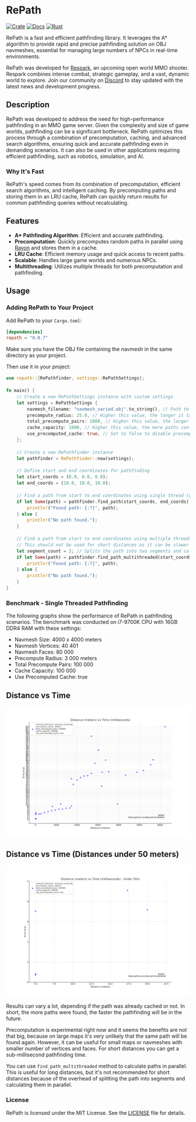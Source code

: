 # RePath

[![Crate](https://img.shields.io/crates/v/repath.svg?label=crate)](https://crates.io/crates/repath)
[![Docs](https://docs.rs/repath/badge.svg)](https://docs.rs/repath/0.0.6/repath/)
[![Rust](https://github.com/Abyssall-Dev/RePath/actions/workflows/rust.yml/badge.svg?branch=main)](https://github.com/Abyssall-Dev/RePath/actions/workflows/rust.yml)

RePath is a fast and efficient pathfinding library. It leverages the A* algorithm to provide rapid and precise pathfinding solution on OBJ navmeshes, essential for managing large numbers of NPCs in real-time environments.

RePath was developed for [Respark](https://playrespark.com/), an upcoming open world MMO shooter. Respark combines intense combat, strategic gameplay, and a vast, dynamic world to explore. Join our community on [Discord](https://discord.gg/8qzSGyekVJ) to stay updated with the latest news and development progress.

## Description

RePath was developed to address the need for high-performance pathfinding in an MMO game server. Given the complexity and size of game worlds, pathfinding can be a significant bottleneck. RePath optimizes this process through a combination of precomputation, caching, and advanced search algorithms, ensuring quick and accurate pathfinding even in demanding scenarios. It can also be used in other applications requiring efficient pathfinding, such as robotics, simulation, and AI.

### Why It's Fast

RePath's speed comes from its combination of precomputation, efficient search algorithms, and intelligent caching. By precomputing paths and storing them in an LRU cache, RePath can quickly return results for common pathfinding queries without recalculating.

## Features

- **A\* Pathfinding Algorithm**: Efficient and accurate pathfinding.
- **Precomputation**: Quickly precomputes random paths in parallel using [Rayon](https://crates.io/crates/rayon) and stores them in a cache.
- **LRU Cache**: Efficient memory usage and quick access to recent paths.
- **Scalable**: Handles large game worlds and numerous NPCs.
- **Multithreading**: Utilizes multiple threads for both precomputation and pathfinding.

## Usage

### Adding RePath to Your Project

Add RePath to your `Cargo.toml`:

```toml
[dependencies]
repath = "0.0.7"
```

Make sure you have the OBJ file containing the navmesh in the same directory as your project.

Then use it in your project:

```rust
use repath::{RePathfinder, settings::RePathSettings};

fn main() {
    // Create a new RePathSettings instance with custom settings
    let settings = RePathSettings {
        navmesh_filename: "navmesh_varied.obj".to_string(), // Path to the navmesh file in Wavefront OBJ format
        precompute_radius: 25.0, // Higher this value, the longer it takes to precompute paths but faster pathfinding for long distances
        total_precompute_pairs: 1000, // Higher this value, the longer it takes to precompute paths but faster pathfinding
        cache_capacity: 1000, // Higher this value, the more paths can be stored in cache but more memory usage
        use_precomputed_cache: true, // Set to false to disable precomputation of paths
    };

    // Create a new RePathfinder instance
    let pathfinder = RePathfinder::new(settings);

    // Define start and end coordinates for pathfinding
    let start_coords = (0.0, 0.0, 0.0);
    let end_coords = (10.0, 10.0, 10.0);

    // Find a path from start to end coordinates using single thread (good for short distances)
    if let Some(path) = pathfinder.find_path(start_coords, end_coords) {
        println!("Found path: {:?}", path);
    } else {
        println!("No path found.");
    }

    // Find a path from start to end coordinates using multiple threads (good for long distances)
    // This should not be used for short distances as it can be slower than single thread because of segmentation and multithreading overhead
    let segment_count = 2; // Splits the path into two segments and calculates them in parallel
    if let Some(path) = pathfinder.find_path_multithreaded(start_coords, end_coords, segment_count) {
        println!("Found path: {:?}", path);
    } else {
        println!("No path found.");
    }
}
```

### Benchmark - Single Threaded Pathfinding

The following graphs show the performance of RePath in pathfinding scenarios. The benchmark was conducted on i7-9700K CPU with 16GB DDR4 RAM with these settings:

- Navmesh Size: 4000 x 4000 meters
- Navmesh Vertices: 40 401
- Navmesh Faces: 80 000
- Precompute Radius: 3 000 meters
- Total Precompute Pairs: 100 000
- Cache Capacity: 100 000
- Use Precomputed Cache: true

## Distance vs Time

![Distance vs Time](img/bench_distance_vs_time_all.png)

## Distance vs Time (Distances under 50 meters)

![Distance vs Time (Distances under 50 meters)](img/bench_distance_vs_time_under_50m.png)

Results can vary a lot, depending if the path was already cached or not. In short, the more paths were found, the faster the pathfinding will be in the future.

Precomputation is experimental right now and it seems the benefits are not that big, because on large maps it's very unlikely that the same path will be found again. However, it can be useful for small maps or navmeshes with smaller number of vertices and faces. For short distances you can get a sub-millisecond pathfinding time.

You can use `find_path_multithreaded` method to calculate paths in parallel. This is useful for long distances, but it's not recommended for short distances because of the overhead of splitting the path into segments and calculating them in parallel.

### License

RePath is licensed under the MIT License. See the [LICENSE](LICENSE) file for details.
